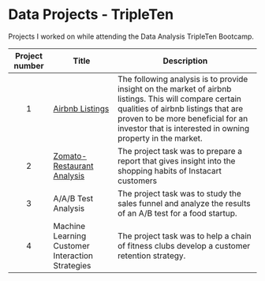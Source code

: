# Data Projects - TripleTen
Projects I worked on while attending the Data Analysis TripleTen Bootcamp.


| Project number | Title | Description |
| :-----------: | ----------- |----------- |
| 1 | [Airbnb Listings](https://github.com/evanrorie32/Data_projects_TripleTen/blob/main/Airbnb%20Listings/README.md) | The following analysis is to provide insight on the market of airbnb listings. This will compare certain qualities of airbnb listings that are proven to be more beneficial for an investor that is interested in owning property in the market.  |
| 2 | [Zomato-Restaurant Analysis](https://github.com/evanrorie32/Data_projects_TripleTen/blob/main/Zomato%20-%20Restaurant%20Analysis/README.md) | The project task was to prepare a report that gives insight into the shopping habits of Instacart customers |
| 3 | A/A/B Test Analysis | The project task was to study the sales funnel and analyze the results of an A/B test for a food startup. |
| 4 | Machine Learning Customer Interaction Strategies | The project task was to help a chain of fitness clubs develop a customer retention strategy. |
